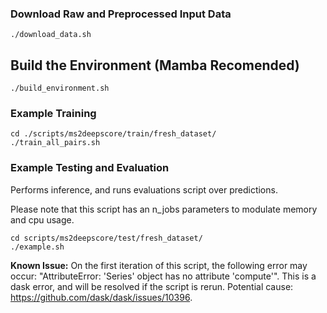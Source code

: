 
### Download Raw and Preprocessed Input Data
```
./download_data.sh
```

## Build the Environment (Mamba Recomended)
```
./build_environment.sh
```

### Example Training
```
cd ./scripts/ms2deepscore/train/fresh_dataset/
./train_all_pairs.sh
```

### Example Testing and Evaluation
Performs inference, and runs evaluations script over predictions.

Please note that this script has an n_jobs parameters to modulate memory and cpu usage.
```
cd scripts/ms2deepscore/test/fresh_dataset/ 
./example.sh
```
**Known Issue:** On the first iteration of this script, the following error may occur: "AttributeError: 'Series' object has no attribute 'compute'". This is a dask error, and will be resolved if the script is rerun. Potential cause: https://github.com/dask/dask/issues/10396.